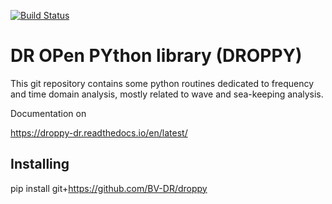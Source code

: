[![Build Status](https://travis-ci.org/BV-DR/droppy.svg?branch=master)](https://travis-ci.org/BV-DR/droppy)

# DR OPen PYthon library (DROPPY)

This git repository contains some python routines dedicated to frequency and time domain analysis, mostly related to wave and sea-keeping analysis.

Documentation on 

https://droppy-dr.readthedocs.io/en/latest/


## Installing

pip install git+https://github.com/BV-DR/droppy


